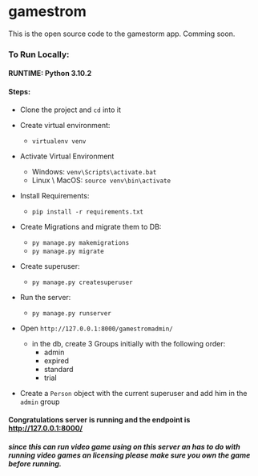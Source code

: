 # gamestrom
This is the open source code to the gamestorm app. Comming soon.

### To Run Locally:
#### RUNTIME: Python 3.10.2
#### Steps:

* Clone the project and `cd` into it


* Create virtual environment:
    * `virtualenv venv` 
    

* Activate Virtual Environment
  * Windows:
    `venv\Scripts\activate.bat`
  * Linux \ MacOS: `source venv\bin\activate`


* Install Requirements:
  * `pip install -r requirements.txt`


* Create Migrations and migrate them to DB:
  * `py manage.py makemigrations`
  * `py manage.py migrate`


* Create superuser:
  * `py manage.py createsuperuser`


* Run the server:
  * `py manage.py runserver`


* Open `http://127.0.0.1:8000/gamestromadmin/`
  * in the db, create 3 Groups initially with the following order:
    * admin
    * expired
    * standard
    * trial


* Create a `Person` object with the current superuser and add him in the `admin` group

#### Congratulations server is running and the endpoint is http://127.0.0.1:8000/

##### since this can run video game using on this server an has to do with running video games an licensing please make sure you own the game before running. 
